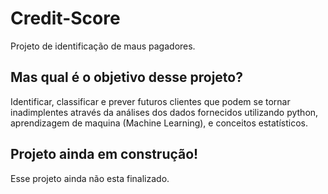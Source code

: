 # Credit-Score
  Projeto de identificação de maus pagadores.
## Mas qual é o objetivo desse projeto?
  Identificar, classificar e prever futuros clientes que podem se tornar inadimplentes através da análises dos dados fornecidos utilizando python, aprendizagem de maquina (Machine Learning), e conceitos estatísticos.

## Projeto ainda em construção!
  Esse projeto ainda não esta finalizado.
